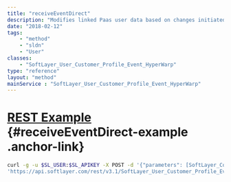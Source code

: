 ```yaml
---
title: "receiveEventDirect"
description: "Modifies linked Paas user data based on changes initiated by Bluemix."
date: "2018-02-12"
tags:
    - "method"
    - "sldn"
    - "User"
classes:
    - "SoftLayer_User_Customer_Profile_Event_HyperWarp"
type: "reference"
layout: "method"
mainService : "SoftLayer_User_Customer_Profile_Event_HyperWarp"
---
```


# [REST Example](#receiveEventDirect-example) <a href="/article/rest/"><i class="fas fa-question"></i></a> {#receiveEventDirect-example .anchor-link} 
```bash
curl -g -u $SL_USER:$SL_APIKEY -X POST -d '{"parameters": [SoftLayer_Container_User_Customer_Profile_Event_HyperWarp_ProfileChange]}' \
'https://api.softlayer.com/rest/v3.1/SoftLayer_User_Customer_Profile_Event_HyperWarp/receiveEventDirect'
```

